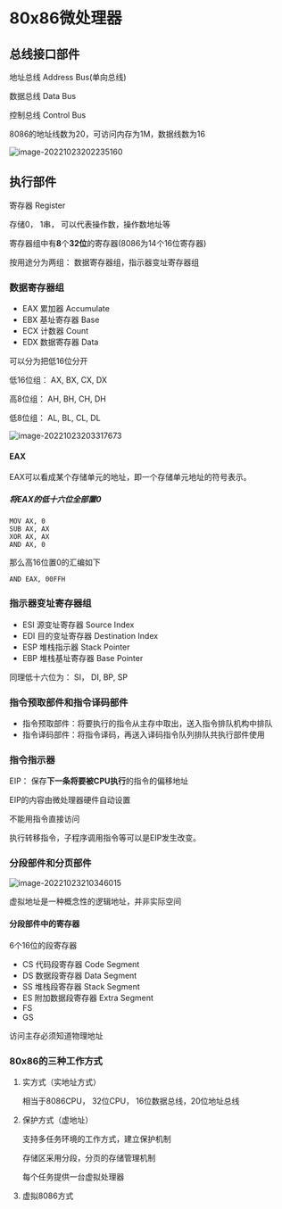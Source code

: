 # 80x86微处理器

## 总线接口部件

地址总线 Address Bus(单向总线)

数据总线 Data Bus

控制总线 Control Bus

8086的地址线数为20，可访问内存为1M，数据线数为16

![image-20221023202235160](https://s2.loli.net/2022/10/23/F1vy2wDh6tfslEP.png)

## 执行部件

寄存器 Register

存储0， 1串， 可以代表操作数，操作数地址等

寄存器组中有**8**个**32位**的寄存器(8086为14个16位寄存器)

按用途分为两组： 数据寄存器组，指示器变址寄存器组

### 数据寄存器组

* EAX 累加器		Accumulate
* EBX 基址寄存器    Base
* ECX 计数器       Count
* EDX 数据寄存器    Data

可以分为把低16位分开

低16位组： AX, BX, CX, DX

高8位组：  AH, BH, CH, DH

低8位组：  AL, BL, CL, DL

![image-20221023203317673](https://s2.loli.net/2022/10/23/dGkDT7qX1nAK4QN.png)

#### EAX

EAX可以看成某个存储单元的地址，即一个存储单元地址的符号表示。

##### 将EAX的低十六位全部置0

```assembly
MOV AX, 0
SUB AX, AX
XOR AX, AX
AND AX, 0
```

那么高16位置0的汇编如下

```assembly
AND EAX, 00FFH
```



### 指示器变址寄存器组

* ESI 源变址寄存器	Source Index
* EDI 目的变址寄存器  Destination Index
* ESP 堆栈指示器     Stack Pointer
* EBP 堆栈基址寄存器  Base Pointer

同理低十六位为： SI， DI, BP, SP

### 指令预取部件和指令译码部件

* 指令预取部件：将要执行的指令从主存中取出，送入指令排队机构中排队
* 指令译码部件：将指令译码，再送入译码指令队列排队共执行部件使用

### 指令指示器

EIP： 保存**下一条将要被CPU执行**的指令的偏移地址

EIP的内容由微处理器硬件自动设置

不能用指令直接访问

执行转移指令，子程序调用指令等可以是EIP发生改变。

### 分段部件和分页部件

![image-20221023210346015](https://s2.loli.net/2022/10/23/2w7eQgN5HPCkz6r.png)

虚拟地址是一种概念性的逻辑地址，并非实际空间

#### 分段部件中的寄存器

6个16位的段寄存器

* CS 代码段寄存器 Code Segment
* DS 数据段寄存器 Data Segment
* SS 堆栈段寄存器 Stack Segment
* ES 附加数据段寄存器 Extra Segment
* FS
* GS

访问主存必须知道物理地址

### 80x86的三种工作方式

1. 实方式（实地址方式）

   相当于8086CPU， 32位CPU， 16位数据总线，20位地址总线

2. 保护方式（虚地址）

   支持多任务环境的工作方式，建立保护机制

   存储区采用分段，分页的存储管理机制

   每个任务提供一台虚拟处理器

3. 虚拟8086方式

   

